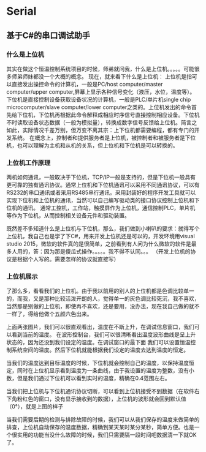 # Serial
## 基于C#的串口调试助手
### 什么是上位机
其实在做这个恒温控制系统项目的时候，师弟就问我，什么是上位机。。。。。可能很多师弟师妹都没一个大概的概念。
现在，就来看下什么是上位机：
     上位机是指可以直接发出操控命令的计算机，一般是PC/host computer/master computer/upper computer,屏幕上显示各种信号变化（液压，水位，温度等）。下位机是直接控制设备获取设备状况的计算机，一般是PLC/单片机single chip microcomputer/slave computer/lower computer之类的。上位机发出的命令首先给下位机，下位机再根据此命令解释成相应时序信号直接控制相应设备。下位机不时读取设备状态数据（一般为模拟量），转换成数字信号反馈给上位机。简言之如此，实际情况千差万别，但万变不离其宗：上下位机都需要编程，都有专门的开发系统。
在概念上，控制者和提供服务者是上位机，被控制者和被服务者是下位机，也可以理解为主机和从机的关系，但上位机和下位机是可以转换的。
### 上位机工作原理
两机如何通讯，一般取决于下位机，TCP/IP一般是支持的，但是下位机一般具有更可靠的独有通讯协议。通常上位机和下位机通讯可以采用不同通讯协议，可以有RS232的串口通讯或者采用RS485串行通讯。采用封装好的程序开发工具就可以实现下位机和上位机的通讯，当然可以自己编写驱动类的接口协议控制上位机和下位机的通讯。
通常工控机，工作站，触摸屏作为上位机，通信控制PLC，单片机等作为下位机，从而控制相关设备元件和驱动装置。

既然差不多知道什么是上位机与下位机，那么，我们做到小喇叭的要求：就得写个上位机，我自己也是学了下C#，用来开发上位机还是可以的，开发环境用visual studio 2015，微软的软件真的是很简单，之前看到有人问为什么微软的软件是最多人用的，答：因为那是傻瓜式操作。。。。。我不得不认同。。。  （开发上位机的协议是根据个人写的。需要怎样的协议就直接写）
### 上位机展示
了那么多，看看我们的上位机。由于我以前用的别人的上位机都是色调比较单一的，而我，又是那种比较活泼开朗的人，觉得单一的灰色调比较死沉，我不喜欢，当然那是别做的上位机，即使再不喜欢，还是要用，没办法，现在我自己做的就不一样了，得给他做个五颜六色出来。

上面两张图片，我们可以很直观看出，温度在不断上升，在调试信息窗口，我们可以看到当前的温度。
在波形控制台，我们可以很清晰看出温度波形曲线是呈上升状态的，因为还没到我们设定的温度。在调试窗口的最下面
我们可以设置恒温控制系统空间的温度。然后下位机就能根据我们设定的温度去达到温度的恒定。

当我们的温度达到目标温度的时候，下位机就会控制自己的温度，以保持温度恒定，同时在上位机显示看到温度为一条曲线，由于我设置的温度为整数，没有小数，但是我们通过下位机可以看到实时的温度，精确在0.4范围左右。

当我们把上位机与下位机通讯协议切断，可以看到上位机接受不到数据（在软件右下角粉红色的窗口，没有显示接收到的数据），上位机的波形就会回到默认值（0°），就是上图的样子

当我们需要后期的检测与排除故障的时候，我们可以从我们保存的温度来做简单的排查，上位机自动保存的温度数据，精确到某天某时某分某秒，简单方便。也是一个很实用的功能当没什么故障的时候，我们只需要隔一段时间吧数据清一下就OK了。
